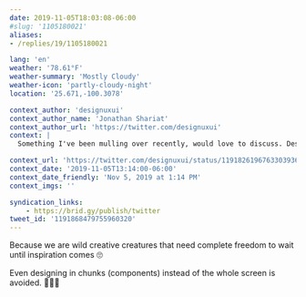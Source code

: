```yaml
---
date: 2019-11-05T18:03:08-06:00
#slug: '1105180021'
aliases:
- /replies/19/1105180021

lang: 'en'
weather: '78.61°F'
weather-summary: 'Mostly Cloudy'
weather-icon: 'partly-cloudy-night'
location: '25.671,-100.3078'

context_author: 'designuxui'
context_author_name: 'Jonathan Shariat'
context_author_url: 'https://twitter.com/designuxui'
context: |
  Something I've been mulling over recently, would love to discuss. Design is slowly learning lessons that engineering teams have already solved. Why don't we embrace them more? Versioning✅, components✅, documentation🤷‍♂️, ticketing🚫, agile planning🚫, architecture reviews🚫etc

context_url: 'https://twitter.com/designuxui/status/1191826196763303936?s=12'
context_date: '2019-11-05T13:14:00-06:00'
context_date_friendly: 'Nov 5, 2019 at 1:14 PM'
context_imgs: ''

syndication_links:
    - https://brid.gy/publish/twitter
tweet_id: '1191868479755960320'
---
```

Because we are wild creative creatures that need complete freedom to wait until inspiration comes 🙄

Even designing in chunks (components) instead of the whole screen is avoided. 🤦🏻‍♂️
